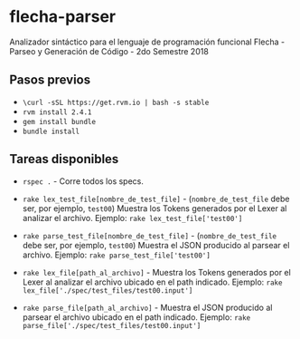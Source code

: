 # flecha-parser
Analizador sintáctico para el lenguaje de programación funcional Flecha - Parseo y Generación de Código - 2do Semestre 2018

## Pasos previos

- `\curl -sSL https://get.rvm.io | bash -s stable`
- `rvm install 2.4.1`
- `gem install bundle`
- `bundle install`

## Tareas disponibles
- `rspec .` - Corre todos los specs.

- `rake lex_test_file[nombre_de_test_file]` - (`nombre_de_test_file` debe ser, por ejemplo, `test00`) Muestra los Tokens generados por el Lexer al analizar el archivo.
Ejemplo: `rake lex_test_file['test00']`
 
- `rake parse_test_file[nombre_de_test_file]` - (`nombre_de_test_file` debe ser, por ejemplo, `test00`) Muestra el JSON producido al parsear el archivo.
Ejemplo: `rake parse_test_file['test00']`
 
- `rake lex_file[path_al_archivo]` - Muestra los Tokens generados por el Lexer al analizar el archivo ubicado en el path indicado.
Ejemplo: `rake lex_file['./spec/test_files/test00.input']`

- `rake parse_file[path_al_archivo]` - Muestra el JSON producido al parsear el archivo ubicado en el path indicado.
Ejemplo: `rake parse_file['./spec/test_files/test00.input']`